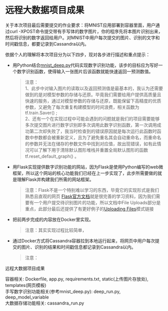 # 远程大数据项目成果

关于本次项目最后需要提交的作业要求：将MNIST应用部署到容器里面，用户通过curl -XPOST命令提交带有手写体的数字图片，你的程序先将本图片识别出来，然后将识别的数字返回给用户。对MNIST中用户每次提交的图片、识别的文字和时间戳信息，都要记录到Cassandra以内。

依据个人的理解将本次项目分为以下四步，现对各步进行描述和重点提示：

- 用Python结合[mnist_deep.py](https://github.com/tensorflow/tensorflow/blob/r1.4/tensorflow/examples/tutorials/mnist/mnist_deep.py)代码实现数字识别功能，该步的目标应为写好一个数字识别函数，使得输入一张图片后该函数就能快速返回一预测数值。

	> 注意：</br>
	1、此步中对输入图片的读取以及返回预测值是最基本的，我认为还需要做到的是对模型参数的存储与还原。毕竟我们需要给用户提供高质量且快速的服务，通过对模型参数的存储与还原，既能保留下高精度的优质参数，又避免了每次重复构建模型的时间浪费，相关函数为 tf.train.Saver() ; </br>
	2、还有一个在实现过程中可能会遇到的问题就是我们的项目需要能够多次提交图片进行数字识别即多次调用此数字识别函数，第一次调用成功第二次却失败了，我当时检查到的错误原因就是每次运行此函数时函数中参数都会被重新定义，且为了避免重名其会自动重命名，而重命名的参数并无法在储存的参数文件中找到对应值，故出现错误，如有此情况可以了解下用于清除默认图形堆栈并重置全局默认图形的函数 tf.reset_default_graph() 。

- 用Flask实现提供数字识别功能的网站，因为Flask是使用Python编写的web微框架，所以这个网站的核心功能我们已经在上一步实现了，此步所需要做的就是理解Flask并构建我们所需的网站框架。

	> 注意：Flask不是一个特别难以学习的东西，毕竟它的实现形式是我们熟悉且直观的网页
	[Flask官方文档](http://flask.pocoo.org/docs/0.12/quickstart/#a-minimal-application)就是很完善的学习资料，因为我们需要有一个用户提交待识别图片的功能，所以文档中File Uploads部分是重点，此部分最后还提供了有更好例子的[Uploading Files](http://flask.pocoo.org/docs/0.12/patterns/fileuploads/#uploading-files)模式链接

- 把前两步完成的内容放在Docker里实现。

	> 注意：其实实现过程比较简单，

- 通过Docker方式将Cassandra容器拉到本地运行起来，将网页中用户每次提交的图片、识别的结果和时间戳信息都记录到Cassandra以内。

	> 注意：


远程大数据项目成果

容器相关: Dockerfile, app.py, requirements.txt, static(上传图片存放处), templates(网页模板) <br>
手写数字识别功能相关(参考mnist_deep.py): deep_run.py, deep_model_variable <br>
大数据存储功能相关: cassandra_run.py
